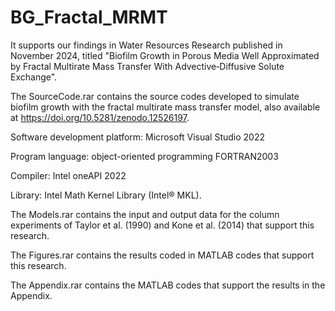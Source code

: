# BG_Fractal_MRMT

It supports our findings in Water Resources Research published in November 2024, titled "Biofilm Growth in Porous Media Well Approximated by Fractal Multirate Mass Transfer With Advective‐Diffusive Solute Exchange". 

The SourceCode.rar contains the source codes developed to simulate biofilm growth with the fractal multirate mass transfer model, also available at https://doi.org/10.5281/zenodo.12526197.

Software development platform: Microsoft Visual Studio 2022

Program language: object-oriented programming FORTRAN2003

Compiler: Intel oneAPI 2022

Library: Intel Math Kernel Library (Intel® MKL).

The Models.rar contains the input and output data for the column experiments of Taylor et al. (1990) and Kone et al. (2014) that support this research.

The Figures.rar contains the results coded in MATLAB codes that support this research.

The Appendix.rar contains the MATLAB codes that support the results in the Appendix.
